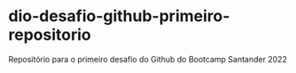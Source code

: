 # dio-desafio-github-primeiro-repositorio
Repositório para o primeiro desafio do Github do Bootcamp Santander 2022
